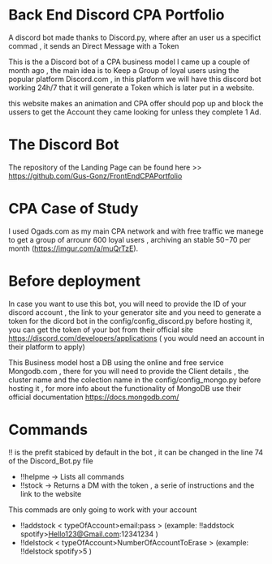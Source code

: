 # Back End Discord CPA Portfolio

A discord bot made thanks to Discord.py, where after an user us a specifict commad , it sends an Direct Message with a Token

This is the a Discord bot of a CPA business model I came up a couple of month ago , the main idea is to Keep a Group of loyal users using the popular platform Discord.com , in this platform we will have this discord bot working 24h/7 that it will generate a Token which is later put in a website.

this website makes an animation and CPA offer should pop up and block the ussers to get the Account they came looking for unless they complete 1 Ad.

# The Discord Bot

The repository of the Landing Page can be found here >> https://github.com/Gus-Gonz/FrontEndCPAPortfolio 

# CPA Case of Study 

I used Ogads.com as my main CPA network and with free traffic we manege to get a group of arrounr 600 loyal users , archiving an stable $50-$70 per month (https://imgur.com/a/muQrTzE).

# Before deployment

In case you want to use this bot, you will need to provide the ID of your discord account , the link to your generator site and you need to generate a token for the dicord bot in the config/config_discord.py before hosting it, you can get the token of your bot from their official site https://discord.com/developers/applications ( you would need an account in their platform to apply)

This Business model host a DB using the online and free service Mongodb.com , there for you will need to provide the Client details , the cluster name and the colection name in the config/config_mongo.py before hosting it , for more info about the functionality of MongoDB use their official documentation https://docs.mongodb.com/


# Commands

!! is the prefit stabiced by default in the bot , it can be changed in the line 74 of the Discord_Bot.py file

- !!helpme -> Lists all commands 
- !!stock <AccountName> -> Returns a DM with the token , a serie of instructions and the link to the website 
  
This commads are only going to work with your account 

- !!addstock < typeOfAccount>email:pass > (example: !!addstock spotify>Hello123@Gmail.com:12341234 )
- !!delstock < typeOfAccount>NumberOfAccountToErase > (example: !!delstock spotify>5 )
